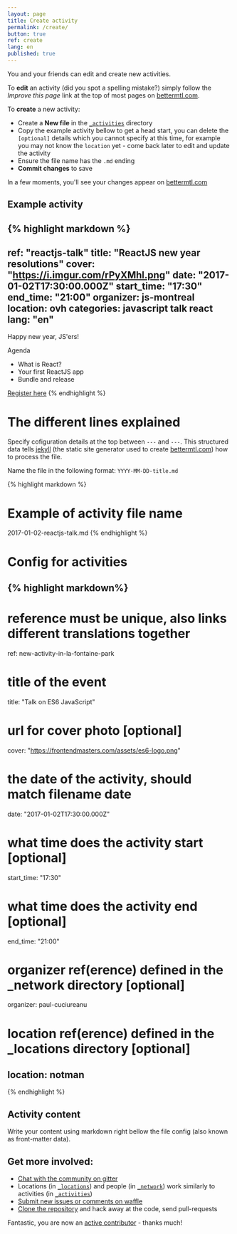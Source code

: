 ```yaml
---
layout: page
title: Create activity
permalink: /create/
button: true
ref: create
lang: en
published: true
---
```

You and your friends can edit and create new activities.

To **edit** an activity (did you spot a spelling mistake?) simply follow the *Improve this page* link at the top of most pages on [bettermtl.com](http://bettermtl.com).

To **create** a new activity:

- Create a **New file** in the <code class="highlighter-rouge"><a href="https://github.com/bettermtl/bettermtl.github.io/tree/master/_activities" target="_blank">_activities</a></code> directory
- Copy the example activity bellow to get a head start, you can delete the `[optional]` details which you cannot specify at this time, for example you may not know the `location` yet - come back later to edit and update the activity
- Ensure the file name has the `.md` ending
- **Commit changes** to save

In a few moments, you'll see your changes appear on [bettermtl.com](http://bettermtl.com)

## Example activity
{% highlight markdown %}
---
ref: "reactjs-talk"
title: "ReactJS new year resolutions"
cover: "https://i.imgur.com/rPyXMhl.png"
date: "2017-01-02T17:30:00.000Z"
start_time: "17:30"
end_time: "21:00"
organizer: js-montreal
location: ovh
categories: javascript talk react
lang: "en"
---
Happy new year, JS'ers!

Agenda

- What is React?
- Your first ReactJS app
- Bundle and release

[Register here](http://eventbrite.com)
{% endhighlight %}

# The different lines explained
Specify cofiguration details at the top between `---` and `---`. This structured data tells [jekyll](jekyllrb.com) (the static site generator used to create [bettermtl.com](http://bettermtl.com)) how to process the file.

Name the file in the following format: `YYYY-MM-DD-title.md`

{% highlight markdown %}
# Example of activity file name
2017-01-02-reactjs-talk.md
{% endhighlight %}

# Config for activities
{% highlight markdown%}
---
# reference must be unique, also links different translations together
ref: new-activity-in-la-fontaine-park
# title of the event
title:  "Talk on ES6 JavaScript"
# url for cover photo [optional]
cover: "https://frontendmasters.com/assets/es6-logo.png"
# the date of the activity, should match filename date
date: "2017-01-02T17:30:00.000Z"
# what time does the activity start [optional]
start_time: "17:30" 
# what time does the activity end [optional]
end_time: "21:00"
# organizer ref(erence) defined in the _network directory [optional]
organizer: paul-cuciureanu
# location ref(erence) defined in the _locations directory [optional]
location: notman
---
{% endhighlight %}

## Activity content

Write your content using markdown right bellow the file config (also known as front-matter data).

## Get more involved:

- [Chat with the community on gitter](https://gitter.im/bettermtl/general)
- Locations (in <code class="highlighter-rouge"><a href="https://github.com/bettermtl/bettermtl.github.io/tree/master/_locations" target="_blank">_locations</a></code>) and people (in <code class="highlighter-rouge"><a href="https://github.com/bettermtl/bettermtl.github.io/tree/master/_network" target="_blank">_network</a></code>) work similarly to activities (in <code class="highlighter-rouge"><a href="https://github.com/bettermtl/bettermtl.github.io/tree/master/_activities" target="_blank">_activities</a></code>)
- [Submit new issues or comments on waffle](https://waffle.io/bettermtl/bettermtl.github.io)
- [Clone the repository](https://github.com/bettermtl/bettermtl.github.io) and hack away at the code, send pull-requests

Fantastic, you are now an [active contributor](https://github.com/bettermtl/bettermtl.github.io/graphs/contributors) - thanks much!

